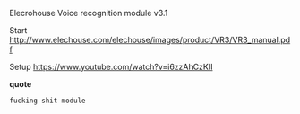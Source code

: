 Elecrohouse Voice recognition module v3.1

Start
http://www.elechouse.com/elechouse/images/product/VR3/VR3_manual.pdf

Setup
https://www.youtube.com/watch?v=i6zzAhCzKII

**quote**

    fucking shit module
